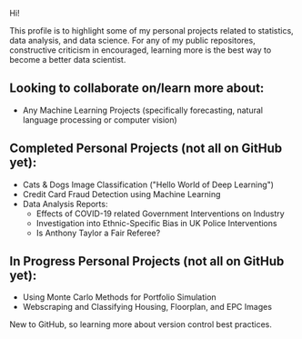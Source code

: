 Hi! 

This profile is to highlight some of my personal projects related to statistics, data analysis, and data science.
For any of my public repositores, constructive criticism in encouraged, learning more is the best way to become a better data scientist.

## Looking to collaborate on/learn more about:
- Any Machine Learning Projects (specifically forecasting, natural language processing or computer vision)

## Completed Personal Projects (not all on GitHub yet):
- Cats & Dogs Image Classification ("Hello World of Deep Learning")
- Credit Card Fraud Detection using Machine Learning
- Data Analysis Reports:
  	- Effects of COVID-19 related Government Interventions on Industry
	- Investigation into Ethnic-Specific Bias in UK Police Interventions
	- Is Anthony Taylor a Fair Referee?
## In Progress Personal Projects (not all on GitHub yet):
- Using Monte Carlo Methods for Portfolio Simulation
- Webscraping and Classifying Housing, Floorplan, and EPC Images


New to GitHub, so learning more about version control best practices.

<!--
**olliew5/olliew5** is a ✨ _special_ ✨ repository because its `README.md` (this file) appears on your GitHub profile.

Here are some ideas to get you started:

- 🔭 I’m currently working on ...
- 🌱 I’m currently learning ...
- 👯 I’m looking to collaborate on ...
- 🤔 I’m looking for help with ...
- 💬 Ask me about ...
- 📫 How to reach me: ...
- 😄 Pronouns: ...
- ⚡ Fun fact: ...
-->
